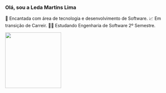 ### Olá, sou a Leda Martins Lima
🤩 Encantada com área de tecnologia e desenvolvimento de Software.
📈 Em transição de Carreir.
👩‍🎓 Estudando  Engenharia de Software  2º Semestre.
<div>
    <a href="https://github.com/LedamLima">
    <img height="180cm" src=" https://github-readme-stats.vercel.app/api/wakatime?username=LedamLima)](https://github.com/anuraghazra/github-readme-stats)">
</div>
